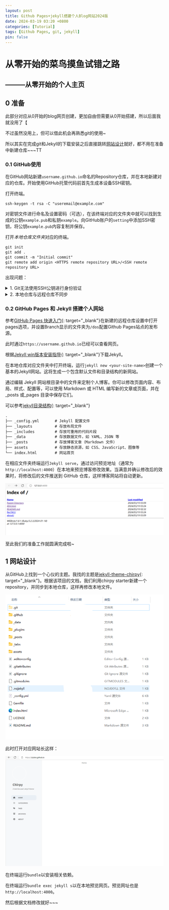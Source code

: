 ```yaml
---
layout: post
title: Github Pages+jekyll搭建个人Blog网站2024版
date: 2024-03-19 03:20 +0800
categories: [Tutorial]
tags: [Github Pages, git, jekyll]
pin: false
---
```


# 从零开始的菜鸟摸鱼试错之路

<!-- markdownlint-disable MD033 -->

## ———从零开始的个人主页

## 0 准备

此部分对应从0开始的blog网页创建，更加自由但需要从0开始搭建，所以后面我就没用了【

不过虽然没用上，但可以借此机会再熟悉git的使用~

所以其实在完成git和Jekyll的下载安装之后直接跳转[网站设计](#1-网站设计)就好，都不用在准备中新建仓库~~~TT

### 0.1 GitHub使用

在GitHub网站新建`username.github.io`命名的Repository仓库，并在本地新建对应的仓库。开始使用GitHub托管代码前首先生成本设备SSH密钥。

打开终端。

```Shell
ssh-keygen -t rsa -C "useremail@example.com"
```

对密钥文件进行命名及设置密码（可选），在该终端对应的文件夹中就可以找到生成的公钥`example.pub`和私钥`example`。向GitHub账户的`setting`中添加SSH密钥，将公钥`example.pub`内容复制并保存。

打开*本地仓库文件夹*对应的终端。

```git
git init
git add .
git commit -m "Initial commit"
git remote add origin <HTTPS remote repository URL>/<SSH remote repository URL>
```

出现问题：

<details>
<summary>1. Git无法使用SSH公钥进行身份验证</summary>
<p> 报错内容：</p>
<pre><code class="language-Shell">git@github.com: Permission denied (publickey).
fatal: Could not read from remote repository.

Please make sure you have the correct access rights
and the repository exists.
</code></pre>
<p> 解决方法：</p>
<p> 参考 <a href="https://docs.github.com/zh/authentication/keeping-your-account-and-data-secure/githubs-ssh-key-fingerprints" target="_blank">GitHub 的 SSH 密钥指纹</a>向文件<code>~/.ssh/known_hosts</code>中添加相应内容。
 之后依然报错，在终端查看生成的SSH私钥路径是否正确：</p>
<pre><code class="language-shell">git config --global --get core.sshCommand
</code></pre>
<p> 如果路径不正确则修改为正确路径。</p>
<pre><code class="language-Shell">git config --global core.sshCommand &quot;ssh -i /path/to/private/key&quot;
</code></pre>
<p> 修改为正确的路径，注意<code>/path/to/private/key</code>修改为之前生成的SSH私钥的完整路径，并注意路径分隔符的正斜线和反斜线使用。</p>
<p> 如果路径正确，再查看GitHub账户是否有该仓库的访问权限，以及账户的SSH密钥是否设置正确。</p>
</details>

<details>
<summary>2. 本地仓库与远程仓库不同步</summary>
<p>报错内容：</p>
<pre><code class="language-shell">PS path\path\&gt;git push -u origin main
To github.com:zzzdxs/dxszzz.github.io.git
 ! [rejected]        main -&gt; main (fetch first)
error: failed to push some refs to &#39;github.com:zzzdxs/dxszzz.github.io.git&#39;
hint: Updates were rejected because the remote contains work that you do
hint: not have locally. This is usually caused by another repository pushing
hint: to the same ref. You may want to first integrate the remote changes
hint: (e.g., &#39;git pull ...&#39;) before pushing again.
hint: See the &#39;Note about fast-forwards&#39; in &#39;git push --help&#39; for details.
</code></pre>
<p>解决方法：同步本地仓库与远程仓库内容。</p>
<p>在开始项目之前我添加了一些不需要的文件，之后把它们删除，从头开始设置本地仓库：</p>
<pre><code class="language-git">git init
hint: Using &#39;master&#39; as the name for the initial branch. This default branch name
hint: is subject to change. To configure the initial branch name to use in all
hint: of your new repositories, which will suppress this warning, call:
hint:
hint:   git config --global init.defaultBranch &lt;name&gt;
hint:
hint: Names commonly chosen instead of &#39;master&#39; are &#39;main&#39;, &#39;trunk&#39; and
hint: &#39;development&#39;. The just-created branch can be renamed via this command:
hint:
hint:   git branch -m &lt;name&gt;
Initialized empty Git repository in E:/path/path/.git/
</code></pre>
<p>终端给出提示，从前Git默认主分支名称是<code>master</code>，该名称可以通过<code>git config --global init.defaultBranch &lt;name&gt;</code>修改。为了和远程仓库同步的方便，修改本地主分支的默认名称。</p>
<p>首先了解本地仓库的默认分支名称：</p>
<pre><code class="language-git">git branch --show-current
</code></pre>
<p>可以仅修改此仓库的名称<code>master</code>为<code>main</code>:</p>
<pre><code class="language-git">git branch -m master main
</code></pre>
<p>亦可根据上述提示修改默认分支名称。</p>
<p>修改完完毕后和远程仓库进行同步：</p>
<pre><code class="language-git">git remote add origin &lt;remote_url&gt;
</code></pre>
<p>查看远程分支：</p>
<pre><code class="language-git"> git remote show origin
</code></pre>
<p>显示：</p>
<pre><code class="language-git">* remote origin
  Fetch URL: git@github.com:...
  Push  URL: git@github.com:...
  HEAD branch: main
  Remote branch:
    main new (next fetch will store in remotes/origin)
</code></pre>
<p>说明：本地仓库已经与远程仓库成功关联，并且远程仓库的默认分支是main。</p>
<p>参考教程<a href="https://www.liaoxuefeng.com/wiki/896043488029600/896954848507552" target="_blank">分支管理</a></p>
<p>同步远程仓库的内容到本地仓库：</p>
<pre><code class="language-git"> git pull origin "branch-name" </code></pre>
<p>此时远程仓库和本地仓库实现同步。在此基础上提交本地修改再和远程同步就不会有冲突。</p>
<p>更多有关git的内容可参考分支管理git学习</a></p>
</details>

### 0.2 GitHub Pages 和 Jekyll 搭建个人网站

参考[GitHub Pages 快速入门](https://docs.github.com/zh/pages/quickstart){: target="_blank"}在新建的远程仓库设置中打开pages选项，并设置Branch显示的文件夹为`/dos`配置Github Pages站点的发布源。

此时通过`https://username.github.io`已经可以查看网页。

根据[Jekyll win版本安装指导](https://jekyllrb.com/docs/installation/windows/){: target="_blank"}下载Jekyll。

在本地仓库对应文件夹中打开终端，运行`jekyll new <your-site-name>`创建一个基本的Jekyll网站。这将生成一个包含默认文件和目录结构的新网站。

通过编辑 Jekyll 网站根目录中的文件来定制个人博客。你可以修改页面内容、布局、样式、配置等，可以使用 Markdown 或 HTML 编写新的文章或页面，并在 _posts 或_pages 目录中保存它们。

可以参考[jekyll目录结构](https://jekyllrb.com/docs/structure/){: target="_blank"}

```txt
.
├── _config.yml       # Jekyll 配置文件
├── _layouts          # 存放布局文件
├── _includes         # 存放可重用的代码片段
├── _data             # 存放数据文件，如 YAML、JSON 等
├── _posts            # 存放博客文章（Markdown 文件）
├── assets            # 存放静态资源，如 CSS、JavaScript、图像等
└── index.html        # 网站首页
```

在相应文件夹终端运行`Jekyll serve`，通过访问预览地址（通常为 `http://localhost:4000`）在本地来预览博客修改效果。当满意并确认修改后的效果时，将修改后的文件推送到 GitHub 仓库，这样博客网站将自动更新。

![本地预览网站内容](../assets/image-2.png)

至此我们的准备工作就圆满完成啦~

## 1 网站设计

从GitHub上找到一个心仪的主题。我找的主题是[jekyll-theme-chirpy](https://github.com/cotes2020/jekyll-theme-chirpy){: target="_blank"}。根据该项目的文档，我们利用chirpy starter新建一个repository，并同步到本地仓库，这样再修改本地文件。

![chirpy对应本地仓库](../assets/image-3.png)

此时打开对应网站长这样：

![初预览](../assets/image-4.png)

在终端运行`bundle`以安装相关依赖。

在终端运行`bundle exec jekyll s`以在本地预览网页。预览网址也是`http://localhost:4000`。

然后根据文档修改就好~~~ 
